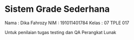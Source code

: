 # Sistem Grade Sederhana

Nama  : Dika Fahrozy
NIM   : 191011401784
Kelas : 07 TPLE 017

Untuk penilaian tugas testing dan QA Perangkat Lunak